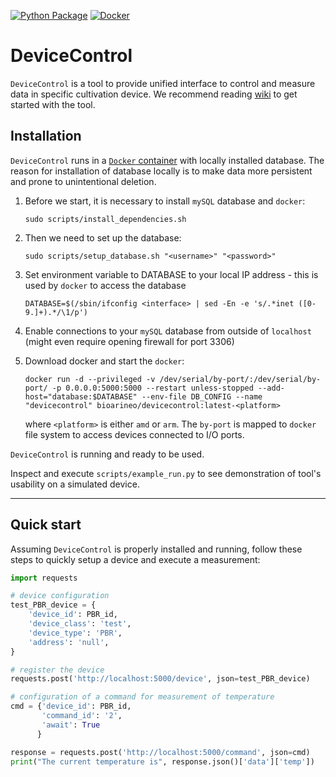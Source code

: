 [![Python Package](https://github.com/SmartBioTech/DeviceControl/actions/workflows/python-flask.yml/badge.svg)](https://github.com/SmartBioTech/DeviceControl/actions/workflows/python-flask.yml)
[![Docker](https://github.com/SmartBioTech/DeviceControl/actions/workflows/docker.yml/badge.svg)](https://github.com/SmartBioTech/DeviceControl/actions/workflows/docker.yml)

# DeviceControl

`DeviceControl` is a tool to provide unified interface to control and measure data in specific cultivation device.
We recommend reading [wiki](https://github.com/SmartBioTech/DeviceControl/wiki) to get started with the tool.

## Installation

`DeviceControl` runs in a [`Docker` container](https://hub.docker.com/r/bioarineo/devicecontrol) with locally installed database.
The reason for installation of database locally is to make data more persistent and prone to unintentional deletion.

1. Before we start, it is necessary to install `mySQL` database and `docker`:

    ```
    sudo scripts/install_dependencies.sh
   ```

2. Then we need to set up the database:

    ```
    sudo scripts/setup_database.sh "<username>" "<password>"
    ```

3. Set environment variable to DATABASE to your local IP address - this is used by `docker` to access the database

   ```
   DATABASE=$(/sbin/ifconfig <interface> | sed -En -e 's/.*inet ([0-9.]+).*/\1/p')
   ```

4. Enable connections to your `mySQL` database from outside of `localhost` (might even require opening firewall for port 3306)

5. Download docker and start the `docker`:

    ```
    docker run -d --privileged -v /dev/serial/by-port/:/dev/serial/by-port/ -p 0.0.0.0:5000:5000 --restart unless-stopped --add-host="database:$DATABASE" --env-file DB_CONFIG --name "devicecontrol" bioarineo/devicecontrol:latest-<platform>
    ```

    where `<platform>` is either `amd` or `arm`. The `by-port` is mapped to `docker` file system to access devices connected to I/O ports.

`DeviceControl` is running and ready to be used.

Inspect and execute `scripts/example_run.py` to see demonstration of tool's usability on a simulated device.

---

## Quick start

Assuming `DeviceControl` is properly installed and running, follow these steps to quickly setup a device and execute a measurement:

```python
import requests

# device configuration
test_PBR_device = {
    'device_id': PBR_id,
    'device_class': 'test',
    'device_type': 'PBR',
    'address': 'null',
}

# register the device
requests.post('http://localhost:5000/device', json=test_PBR_device)

# configuration of a command for measurement of temperature
cmd = {'device_id': PBR_id,
       'command_id': '2',
       'await': True
      }

response = requests.post('http://localhost:5000/command', json=cmd)
print("The current temperature is", response.json()['data']['temp'])
```
